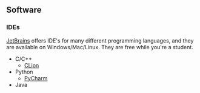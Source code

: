 ## Software

### IDEs

[JetBrains](https://www.jetbrains.com/) offers IDE's for many different programming languages, and they are available on Windows/Mac/Linux. They are free while you're a student. 

* C/C++
  * [CLion](https://www.jetbrains.com/clion/)
* Python
  * [PyCharm](https://www.jetbrains.com/pycharm/)
* Java

